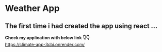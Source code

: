 # Weather App  
## The first time i had created the app using react ...  
**Check my application with below link 👇👇**  
<https://climate-app-3cbi.onrender.com/>  

